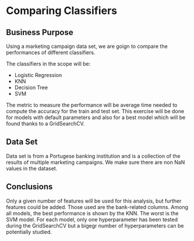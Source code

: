 # Comparing Classifiers

## Business Purpose
Using a marketing campaign data set, we are goign to compare the performances of different classifiers. 

The classifiers in the scope will be:

- Logistic Regression
- KNN 
- Decision Tree
- SVM

The metric to measure the performance will be average time needed to compute the accuracy for the train and test set. This exercise will be done for models with default parameters and also for a best model which will be found thanks to a GridSearchCV.


## Data Set
Data set is from a Portugese banking institution and is a collection of the results of multiple marketing campaigns. 
We make sure there are non NaN values in the dataset.

## Conclusions
Only a given number of features will be used for this analysis, but further features could be added. Those used are the bank-related columns. 
Among all models, the best performance is shown by the KNN. The worst is the SVM model.
For each model, only one hyperparameter has been tested during the GridSearchCV but a bigegr number of hyperparameters can be potentially studied. 
